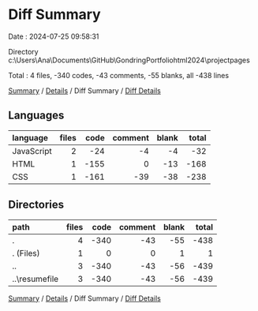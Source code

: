 # Diff Summary

Date : 2024-07-25 09:58:31

Directory c:\\Users\\Ana\\Documents\\GitHub\\GondringPortfoliohtml2024\\projectpages

Total : 4 files,  -340 codes, -43 comments, -55 blanks, all -438 lines

[Summary](results.md) / [Details](details.md) / Diff Summary / [Diff Details](diff-details.md)

## Languages
| language | files | code | comment | blank | total |
| :--- | ---: | ---: | ---: | ---: | ---: |
| JavaScript | 2 | -24 | -4 | -4 | -32 |
| HTML | 1 | -155 | 0 | -13 | -168 |
| CSS | 1 | -161 | -39 | -38 | -238 |

## Directories
| path | files | code | comment | blank | total |
| :--- | ---: | ---: | ---: | ---: | ---: |
| . | 4 | -340 | -43 | -55 | -438 |
| . (Files) | 1 | 0 | 0 | 1 | 1 |
| .. | 3 | -340 | -43 | -56 | -439 |
| ..\\resumefile | 3 | -340 | -43 | -56 | -439 |

[Summary](results.md) / [Details](details.md) / Diff Summary / [Diff Details](diff-details.md)